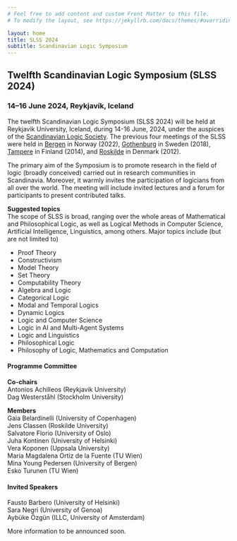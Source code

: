 ```yaml
---
# Feel free to add content and custom Front Matter to this file.
# To modify the layout, see https://jekyllrb.com/docs/themes/#overriding-theme-defaults

layout: home
title: SLSS 2024
subtitle: Scandinavian Logic Symposium 
---
```


## Twelfth Scandinavian Logic Symposium (SLSS 2024) ##

### 14–16 June 2024, Reykjavík, Iceland ###

The twelfth Scandinavian Logic Symposium (SLSS 2024) will be held at Reykjavik University, Iceland, during 14-16 June, 2024, under the auspices of the [Scandinavian Logic Society](https://scandinavianlogic.org/). The previous four meetings of the SLSS were held in [Bergen](https://scandinavianlogic2020.w.uib.no/eleventh-scandinavian-logic-symposium-slss-2020/) in Norway (2022), [Gothenburg](https://scandinavianlogic.org/2017-09-18-SLS2018.html) in Sweden (2018), [Tampere](https://homepages.tuni.fi/kerkko.luosto/event/SLS2014/) in Finland (2014), and [Roskilde](http://scandinavianlogic.weebly.com/) in Denmark (2012).

The primary aim of the Symposium is to promote research in the field of logic (broadly conceived) carried out in research communities in Scandinavia. Moreover, it warmly invites the participation of logicians from all over the world. The meeting will include invited lectures and a forum for participants to present contributed talks.

**Suggested topics**  
The scope of SLSS is broad, ranging over the whole areas of Mathematical and Philosophical Logic, as well as Logical Methods in Computer Science, Artificial Intelligence, Linguistics, among others. Major topics include (but are not limited to)
* Proof Theory
* Constructivism
* Model Theory
* Set Theory
* Computability Theory
* Algebra and Logic
* Categorical Logic
* Modal and Temporal Logics
* Dynamic Logics
* Logic and Computer Science
* Logic in AI and Multi-Agent Systems
* Logic and Linguistics
* Philosophical Logic
* Philosophy of Logic, Mathematics and Computation

#### Programme Committee ####

**Co-chairs**  
Antonios Achilleos (Reykjavik University)  
Dag Westerståhl (Stockholm University)

**Members**  
Gaia Belardinelli (University of Copenhagen)  
Jens Classen (Roskilde University)  
Salvatore Florio (University of Oslo)  
Juha Kontinen (University of Helsinki)   
Vera Koponen (Uppsala University)  
Maria Magdalena Ortiz de la Fuente (TU Wien)  
Mina Young Pedersen (University of Bergen)  
Esko Turunen (TU Wien)  

#### Invited Speakers ####

Fausto Barbero (University of Helsinki)   
Sara Negri (University of Genoa)    
Aybüke Özgün (ILLC, University of Amsterdam)  



More information to be announced soon.
